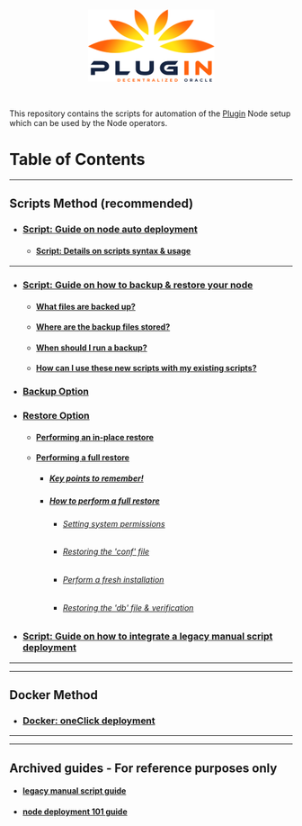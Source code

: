 <br/>
<p align="center">
<a href="https://goplugin.co" target="_blank">
<img src="https://github.com/GoPlugin/Plugin/blob/main/docs/plugin.png" width="225" alt="Plugin logo">
</a>
</p>
<br/>

This repository contains the scripts for automation of the [Plugin](https://goplugin.co/) Node setup which can be used by the Node operators.


# Table of Contents
---
## Scripts Method (recommended)
  - ### [Script: Guide on node auto deployment](docs/node_autosetup.md)
    - #### [Script: Details on scripts syntax & usage](docs/node_scripts_details.md)

---
  - ### [Script: Guide on how to backup & restore your node](docs/node_backup_restore.md)

      - #### [What files are backed up?](node_backup_restore.md#what-files-are-backed-up)
      - #### [Where are the backup files stored?](node_backup_restore.md#where-are-my-backup-files-stored)
      - #### [When should I run a backup?](node_backup_restore.md#when-should-i-run-the-backup-script)
      - #### [How can I use these new scripts with my existing scripts?](node_backup_restore.md#how-do-i-integrate-these-new-scripts-to-my-nodes-existing-scr)
    
  - ### [Backup Option](node_backup_restore.md#performing-a-backup)
  - ### [Restore Option](node_backup_restore.md#performing-a-restore)

      - #### [Performing an in-place restore](node_backup_restore.md#the-in-place-restore)
      - #### [Performing a full restore](node_backup_restore.md#full-restore)
        - ##### [Key points to remember!](node_backup_restore.md#key-points-to-remember)
        - ##### [How to perform a full restore](node_backup_restore.md#how-to-perform-a-full-restore)
          - ###### [Setting system permissions](node_backup_restore.md#setup-system-permissions)
          - ###### [Restoring the 'conf' file](node_backup_restore.md#restore-the-conf-files)
          - ###### [Perform a fresh installation](node_backup_restore.md#perform-a-fresh-node-deployment-install)
          - ###### [Restoring the 'db' file & verification](node_backup_restore.md#restore-the-database)
  - ### [Script: Guide on how to integrate a legacy manual script deployment](docs/manual-script_integrate_bkup.md)

---
---
## Docker Method
  - ### [Docker: oneClick deployment](oneClickDeploy/README.md)


---
---
## Archived guides - For reference purposes only
   - #### [legacy manual script guide](docs/manual-script-deployment.md)
   - #### [node deployment 101 guide](docs/node_setup_101.md)